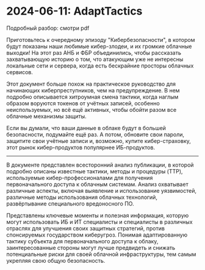 # 2024-06-11: AdaptTactics 

Подробный разбор: смотри pdf

Приготовьтесь к очередному эпизоду "Кибербезопасности", в котором будут показаны наши любимые кибер-злодеи, и их громкие облачные выходки! На этот раз АНБ и ФБР объединились, чтобы рассказать захватывающую историю о том, что атакующим уже не интересны локальные сети и сервера, когда есть бескрайние просторы облачных сервисов. 

Этот документ больше похож на практическое руководство для начинающих киберпреступников, чем на предупреждение. В нем подробно описывается хитроумная смена тактики, когда наглым образом воруются токенов от учётных записей, особенно неиспользуемых, но всё ещё активных, чтобы обойти разом все облачные механизмы защиты.

Если вы думали, что ваши данные в облаке будут в большей безопасности, подумайте ещё раз. А потом, обновите свои пароли, защитите свои учётные записи и, возможно, купите кибер-страховку, этот рынок кибер-продуктов популярнее ИБ-продуктов.

-------

В документе представлен всесторонний анализ публикации, в которой подробно описаны известные тактики, методы и процедуры (TTP), используемые кибер-профессионалами для получения первоначального доступа к облачным системам. Анализ охватывает различные аспекты, включая выявление и использование уязвимостей, различные методы использования облачных технологий, развёртывание специального вредоносного ПО.

Представлены ключевые моменты и полезная информация, которую могут использовать ИБ и ИТ специалисты и специалисты в различных отраслях для улучшения своих защитных стратегий, против спонсируемых государством киберугроз. Понимая адаптированную тактику субъекта для первоначального доступа к облаку, заинтересованные стороны могут лучше предвидеть и снижать потенциальные риски для своей облачной инфраструктуры, тем самым укрепляя свою общую безопасность.

